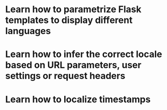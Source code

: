 # Learn how to parametrize Flask templates to display different languages
# Learn how to infer the correct locale based on URL parameters, user settings or request headers
# Learn how to localize timestamps
